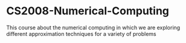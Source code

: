 # CS2008-Numerical-Computing
This course about the numerical computing in which we are exploring different approximation techniques for a variety of problems 
